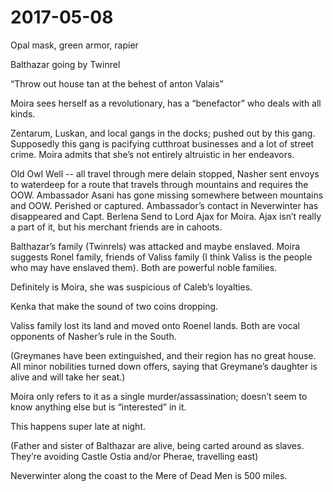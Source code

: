 # 2017-05-08

Opal mask, green armor, rapier

Balthazar going by Twinrel

“Throw out house tan at the behest of anton Valais”

Moira sees herself as a revolutionary, has a “benefactor” who deals with all kinds.

Zentarum, Luskan, and local gangs in the docks; pushed out by this gang. Supposedly this gang is pacifying cutthroat businesses and a lot of street crime. Moira admits that she’s not entirely altruistic in her endeavors. 

Old Owl Well -- all travel through mere delain stopped, Nasher sent envoys to waterdeep for a route that travels through mountains and requires the OOW. Ambassador Asani has gone missing somewhere between mountains and OOW. Perished or captured. Ambassador’s contact in Neverwinter has disappeared and 
Capt. Berlena 
Send to Lord Ajax for Moira. Ajax isn’t really a part of it, but his merchant friends are in cahoots. 

Balthazar’s family (Twinrels) was attacked and maybe enslaved. Moira suggests Ronel family, friends of Valiss family (I think Valiss is the people who may have enslaved them). Both are powerful noble families. 

Definitely is Moira, she was suspicious of Caleb’s loyalties. 

Kenka that make the sound of two coins dropping. 

Valiss family lost its land and moved onto Roenel lands. Both are vocal opponents of Nasher’s rule in the South. 

(Greymanes have been extinguished, and their region has no great house. All minor nobilities turned down offers, saying that Greymane’s daughter is alive and will take her seat.) 

Moira only refers to it as a single murder/assassination; doesn’t seem to know anything else but is “interested” in it. 

This happens super late at night. 

(Father and sister of Balthazar are alive, being carted around as slaves. They’re avoiding Castle Ostia and/or Pherae, travelling east)

Neverwinter along the coast to the Mere of Dead Men is 500 miles.
